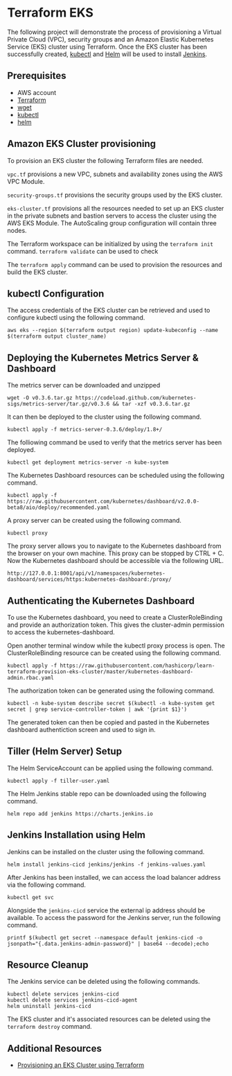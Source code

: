 # Terraform EKS
The following project will demonstrate the process of provisioning a Virtual Private Cloud (VPC), security groups and an Amazon Elastic Kubernetes Service (EKS) cluster using Terraform. Once the EKS cluster has been successfully created, [kubectl](https://kubernetes.io/docs/reference/kubectl/kubectl/) and [Helm](https://helm.sh) will be used to install [Jenkins](https://www.jenkins.io).

## Prerequisites
* AWS account
* [Terraform](https://learn.hashicorp.com/tutorials/terraform/install-cli)
* [wget](https://stackoverflow.com/questions/33886917/how-to-install-wget-in-macos)
* [kubectl](https://kubernetes.io/docs/tasks/tools/install-kubectl/)
* [helm](https://helm.sh/docs/intro/install/)

## Amazon EKS Cluster provisioning
To provision an EKS cluster the following Terraform files are needed.

`vpc.tf` provisions a new VPC, subnets and availability zones using the AWS VPC Module.

`security-groups.tf` provisions the security groups used by the EKS cluster.

`eks-cluster.tf` provisions all the resources needed to set up an EKS cluster in the private subnets and bastion servers to access the cluster using the AWS EKS Module. The AutoScaling group configuration will contain three nodes.

The Terraform workspace can be initialized by using the `terraform init` command. `terraform validate` can be used to check 

The `terraform apply` command can be used to provision the resources and build the EKS cluster.

## kubectl Configuration
The access credentials of the EKS cluster can be retrieved and used to configure kubectl using the following command.
```
aws eks --region $(terraform output region) update-kubeconfig --name $(terraform output cluster_name)
```

## Deploying the Kubernetes Metrics Server & Dashboard
The metrics server can be downloaded and unzipped 
```
wget -O v0.3.6.tar.gz https://codeload.github.com/kubernetes-sigs/metrics-server/tar.gz/v0.3.6 && tar -xzf v0.3.6.tar.gz
```

It can then be deployed to the cluster using the following command.
```
kubectl apply -f metrics-server-0.3.6/deploy/1.8+/
```

The folliowing command be used to verify that the metrics server has been deployed.
```
kubectl get deployment metrics-server -n kube-system
```

The Kubernetes Dashboard resources can be scheduled using the following command.
```
kubectl apply -f https://raw.githubusercontent.com/kubernetes/dashboard/v2.0.0-beta8/aio/deploy/recommended.yaml
```

A proxy server can be created using the following command.
```
kubectl proxy
```

The proxy server allows you to navigate to the Kubernetes dashboard from the browser on your own machine. This proxy can be stopped by CTRL + C. Now the Kubernetes dashboard should be accessible via the following URL.
```
http://127.0.0.1:8001/api/v1/namespaces/kubernetes-dashboard/services/https:kubernetes-dashboard:/proxy/
```

## Authenticating the Kubernetes Dashboard
To use the Kubernetes dashboard, you need to create a ClusterRoleBinding and provide an authorization token. This gives the cluster-admin permission to access the kubernetes-dashboard.

Open another terminal window while the kubectl proxy process is open. The ClusterRoleBinding resource can be created using the following command.

```
kubectl apply -f https://raw.githubusercontent.com/hashicorp/learn-terraform-provision-eks-cluster/master/kubernetes-dashboard-admin.rbac.yaml
```

The authorization token can be generated using the following command.

```
kubectl -n kube-system describe secret $(kubectl -n kube-system get secret | grep service-controller-token | awk '{print $1}')
```

The generated token can then be copied and pasted in the Kubernetes dashboard authentiction screen and used to sign in.

## Tiller (Helm Server) Setup
The Helm ServiceAccount can be applied using the following command.
```
kubectl apply -f tiller-user.yaml
```

The Helm Jenkins stable repo can be downloaded using the following command.
```
helm repo add jenkins https://charts.jenkins.io
```

## Jenkins Installation using Helm
Jenkins can be installed on the cluster using the following command.
```
helm install jenkins-cicd jenkins/jenkins -f jenkins-values.yaml
```

After Jenkins has been installed, we can access the load balancer address via the following command.
```
kubectl get svc
```

Alongside the `jenkins-cicd` service the external ip address should be available. To access the password for the Jenkins server, run the following command.
```
printf $(kubectl get secret --namespace default jenkins-cicd -o jsonpath="{.data.jenkins-admin-password}" | base64 --decode);echo
```

## Resource Cleanup
The Jenkins service can be deleted using the following commands.
```
kubectl delete services jenkins-cicd
kubectl delete services jenkins-cicd-agent
helm uninstall jenkins-cicd
```

The EKS cluster and it's associated resources can be deleted using the `terraform destroy` command.

## Additional Resources
* [Provisioning an EKS Cluster using Terraform](https://learn.hashicorp.com/tutorials/terraform/eks)